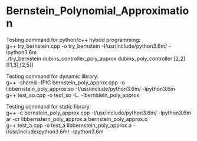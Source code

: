 # Bernstein_Polynomial_Approximation

Testing command for python/c++ hybrid programming:  
g++ try_bernstein.cpp -o try_bernstein -I/usr/include/python3.6m/ -lpython3.6m  
./try_bernstein dubins_controller_poly_approx dubins_poly_controller [2,2] [[1,3],[2,5]]  

Testing command for dynamic library:  
g++ -shared -fPIC bernstein_poly_approx.cpp -o libbernstein_poly_approx.so -I/usr/include/python3.6m/ -lpython3.6m  
g++ test_so.cpp -o test_so -L. -lbernstein_poly_approx  

Testing command for static library:  
g++ -c bernstein_poly_approx.cpp -I/usr/include/python3.6m/ -lpython3.6m  
ar -cr libbernstern_poly_approx.a bernstein_poly_approx.o  
g++ test_a.cpp -o test_a libbernstein_poly_approx.a -I/usr/include/python3.6m/ -lpython3.6m